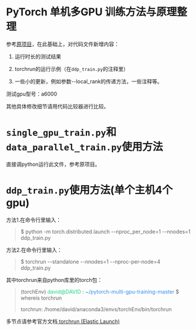 # PyTorch 单机多GPU 训练方法与原理整理

参考[原项目](https://github.com/jia-zhuang/pytorch-multi-gpu-training)，在此基础上，对代码文件新增内容：

1. 运行时长的测试结果

2. torchrun的运行示例（在`ddp_train.py`的注释里）

3. 一些小的更新，例如参数--local_rank的传递方法，一些注释等。

测试gpu型号：a6000

其他具体修改细节请用代码比较器进行比较。


# `single_gpu_train.py`和`data_parallel_train.py`使用方法
直接调python运行此文件，参考原项目。

# `ddp_train.py`使用方法(单个主机4个gpu)

方法1.在命令行里输入：

> $ python -m torch.distributed.launch --nproc_per_node=1 --nnodes=1 ddp_train.py 

方法2.在命令行里输入：

> $ torchrun --standalone --nnodes=1 --nproc-per-node=4 ddp_train.py 

其中torchrun来自python库里的torch包：

> (torchEnv) <font color=#23d18b>david@DAVID</font> : <font color=#348eea>~/pytorch-multi-gpu-training-master</font> $ whereis torchrun
>
> torchrun: /home/david/anaconda3/envs/torchEnv/bin/torchrun

多节点请参考官方文档[ torchrun (Elastic Launch)](https://docs.pytorch.org/docs/stable/elastic/run.html)
